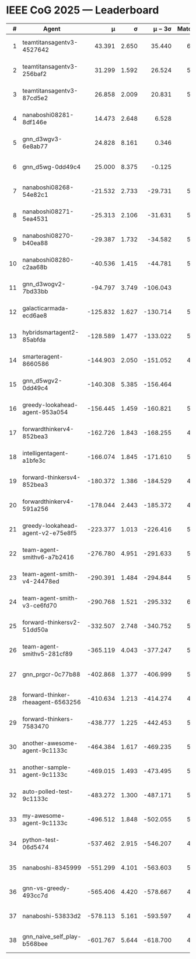 # IEEE CoG 2025 — Leaderboard

| # | Agent | μ | σ | μ − 3σ | Matches | Updated |
|---:|---|---:|---:|---:|---:|---|
| 1 | teamtitansagentv3-4527642 | 43.391 | 2.650 | 35.440 | 6076 | 2025-08-30 03:38 |
| 2 | teamtitansagentv3-256baf2 | 31.299 | 1.592 | 26.524 | 5956 | 2025-08-30 03:38 |
| 3 | teamtitansagentv3-87cd5e2 | 26.858 | 2.009 | 20.831 | 5460 | 2025-08-30 03:38 |
| 4 | nanaboshi08281-8df146e | 14.473 | 2.648 | 6.528 | 206 | 2025-08-30 03:38 |
| 5 | gnn_d3wgv3-6e8ab77 | 24.828 | 8.161 | 0.346 | 118 | 2025-08-30 03:38 |
| 6 | gnn_d5wg-0dd49c4 | 25.000 | 8.375 | -0.125 | 100 | 2025-08-30 03:38 |
| 7 | nanaboshi08268-54e82c1 | -21.532 | 2.733 | -29.731 | 5480 | 2025-08-30 03:38 |
| 8 | nanaboshi08271-5ea4531 | -25.313 | 2.106 | -31.631 | 5998 | 2025-08-30 03:38 |
| 9 | nanaboshi08270-b40ea88 | -29.387 | 1.732 | -34.582 | 5740 | 2025-08-30 03:38 |
| 10 | nanaboshi08280-c2aa68b | -40.536 | 1.415 | -44.781 | 5378 | 2025-08-30 03:38 |
| 11 | gnn_d3wogv2-7bd33bb | -94.797 | 3.749 | -106.043 | 224 | 2025-08-30 03:38 |
| 12 | galacticarmada-ecd6ae8 | -125.832 | 1.627 | -130.714 | 5520 | 2025-08-30 03:38 |
| 13 | hybridsmartagent2-85abfda | -128.589 | 1.477 | -133.022 | 5046 | 2025-08-30 03:38 |
| 14 | smarteragent-8660586 | -144.903 | 2.050 | -151.052 | 4462 | 2025-08-30 03:38 |
| 15 | gnn_d5wgv2-0dd49c4 | -140.308 | 5.385 | -156.464 | 180 | 2025-08-30 03:38 |
| 16 | greedy-lookahead-agent-953a054 | -156.445 | 1.459 | -160.821 | 5408 | 2025-08-30 03:38 |
| 17 | forwardthinkerv4-852bea3 | -162.726 | 1.843 | -168.255 | 4655 | 2025-08-30 03:38 |
| 18 | intelligentagent-a1bfe3c | -166.074 | 1.845 | -171.610 | 5011 | 2025-08-30 03:38 |
| 19 | forward-thinkersv4-852bea3 | -180.372 | 1.386 | -184.529 | 4661 | 2025-08-30 03:38 |
| 20 | forwardthinkerv4-591a256 | -178.044 | 2.443 | -185.372 | 4989 | 2025-08-30 03:38 |
| 21 | greedy-lookahead-agent-v2-e75e8f5 | -223.377 | 1.013 | -226.416 | 5640 | 2025-08-30 03:38 |
| 22 | team-agent-smithv6-a7b2416 | -276.780 | 4.951 | -291.633 | 5900 | 2025-08-30 03:38 |
| 23 | team-agent-smith-v4-24478ed | -290.391 | 1.484 | -294.844 | 5418 | 2025-08-30 03:38 |
| 24 | team-agent-smith-v3-ce6fd70 | -290.768 | 1.521 | -295.332 | 6378 | 2025-08-30 03:38 |
| 25 | forward-thinkersv2-51dd50a | -332.507 | 2.748 | -340.752 | 5268 | 2025-08-30 03:38 |
| 26 | team-agent-smithv5-281cf89 | -365.119 | 4.043 | -377.247 | 5940 | 2025-08-30 03:38 |
| 27 | gnn_prgcr-0c77b88 | -402.868 | 1.377 | -406.999 | 5310 | 2025-08-30 03:38 |
| 28 | forward-thinker-rheaagent-6563256 | -410.634 | 1.213 | -414.274 | 4828 | 2025-08-30 03:38 |
| 29 | forward-thinkers-7583470 | -438.777 | 1.225 | -442.453 | 5880 | 2025-08-30 03:38 |
| 30 | another-awesome-agent-9c1133c | -464.384 | 1.617 | -469.235 | 5540 | 2025-08-30 03:38 |
| 31 | another-sample-agent-9c1133c | -469.015 | 1.493 | -473.495 | 5960 | 2025-08-30 03:38 |
| 32 | auto-polled-test-9c1133c | -483.272 | 1.300 | -487.171 | 5720 | 2025-08-30 03:38 |
| 33 | my-awesome-agent-9c1133c | -496.512 | 1.848 | -502.055 | 5820 | 2025-08-30 03:38 |
| 34 | python-test-06d5474 | -537.462 | 2.915 | -546.207 | 4820 | 2025-08-30 03:38 |
| 35 | nanaboshi-8345999 | -551.299 | 4.101 | -563.603 | 5010 | 2025-08-30 03:38 |
| 36 | gnn-vs-greedy-493cc7d | -565.406 | 4.420 | -578.667 | 4500 | 2025-08-30 03:38 |
| 37 | nanaboshi-53833d2 | -578.113 | 5.161 | -593.597 | 4320 | 2025-08-30 03:38 |
| 38 | gnn_naive_self_play-b568bee | -601.767 | 5.644 | -618.700 | 4820 | 2025-08-30 03:38 |
